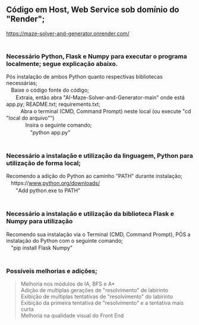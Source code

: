 ## Código em Host, Web Service sob domínio do "Render"; 
  https://maze-solver-and-generator.onrender.com/  
ㅤ  
### Necessário Python, Flask e Numpy para executar o programa localmente; segue explicação abaixo.  
Pós instalação de ambos Python quanto respectivas bibliotecas necessárias;  
ㅤBaixe o código fonte do código;  
ㅤㅤExtraia, então abra "AI-Maze-Solver-and-Generator-main" onde está app.py; README.txt; requirements.txt;  
ㅤㅤㅤAbra o terminal (CMD, Command Prompt) neste local (ou execute "cd "local do arquivo"")  
ㅤㅤㅤㅤInsira o seguinte comando;  
ㅤㅤㅤㅤㅤ"python app.py"  
ㅤ  
### Necessário a instalação e utilização da linguagem, Python para utilização de forma local;  
Recomendo a adição do Python ao caminho "PATH" durante instalação;  
ㅤhttps://www.python.org/downloads/  
ㅤㅤ"Add python.exe to PATH"  
ㅤ  
### Necessário a instalação e utilização da biblioteca Flask e Numpy para utilização  
Recomendo sua instalação via o Terminal (CMD, Command Prompt), PÓS a instalação do Python com o seguinte comando;  
ㅤ"pip install Flask Numpy"  
ㅤ  
### Possíveis melhorias e adições;  
>Melhoria nos módulos de IA, BFS e A*  
>Adição de multiplas gerações de "resolvimento" de labirinto  
>Exibição de multiplas tentativas de "resolvimento" do labirinto  
>Exibição da primeira tentativa de "resolvimento" e a tentativa mais curta  
>Melhoria na qualidade visual do Front End  
